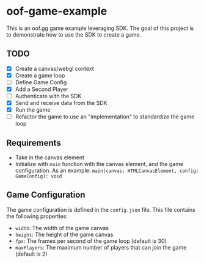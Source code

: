 # oof-game-example
This is an oof.gg game example leveraging SDK. The goal of this project is to demonstrate how to use the SDK to create a game.

## TODO
- [x] Create a canvas/webgl context
- [x] Create a game loop
- [ ] Define Game Config
- [x] Add a Second Player
- [ ] Authenticate with the SDK
- [x] Send and receive data from the SDK
- [x] Run the game
- [ ] Refactor the game to use an "implementation" to standardize the game loop

## Requirements
- Take in the canvas element
- Initialize with `main` function with the canvas element, and the game configuration. As an example: `main(canvas: HTMLCanvasElement, config: GameConfig): void`

## Game Configuration
The game configuration is defined in the `config.json` file. This file contains the following properties:
- `width`: The width of the game canvas
- `height`: The height of the game canvas
- `fps`: The frames per second of the game loop (default is 30)
- `maxPlayers`: The maximum number of players that can join the game (default is 2)